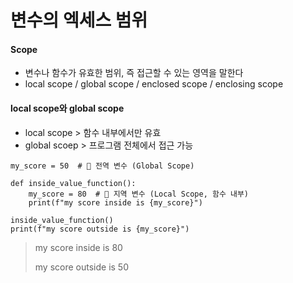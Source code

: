 변수의 엑세스 범위
===


#### Scope
+ 변수나 함수가 유효한 범위, 즉 접근할 수 있는 영역을 말한다
+ local scope / global scope / enclosed scope / enclosing scope

#### local scope와 global scope
+ local scope > 함수 내부에서만 유효
+ global scoep > 프로그램 전체에서 접근 가능
```
my_score = 50  # 🔸 전역 변수 (Global Scope)

def inside_value_function():
    my_score = 80  # 🔹 지역 변수 (Local Scope, 함수 내부)
    print(f"my score inside is {my_score}")

inside_value_function()
print(f"my score outside is {my_score}")
```
> my score inside is 80
> 
> my score outside is 50
